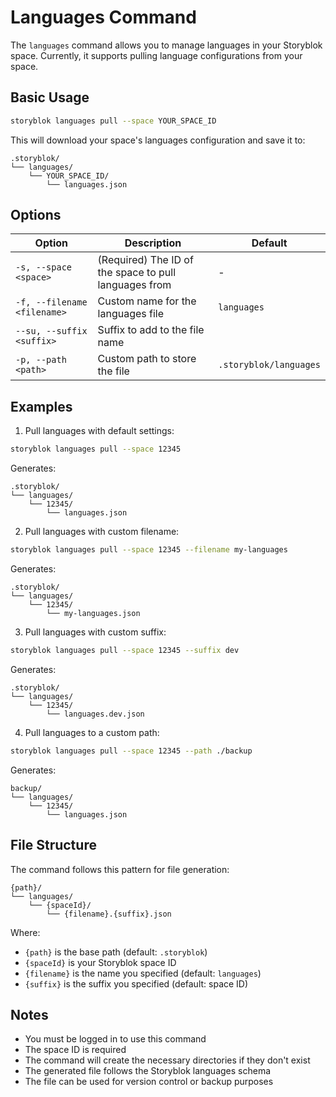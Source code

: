 # Languages Command

The `languages` command allows you to manage languages in your Storyblok space. Currently, it supports pulling language configurations from your space.

## Basic Usage

```bash
storyblok languages pull --space YOUR_SPACE_ID
```

This will download your space's languages configuration and save it to:
```
.storyblok/
└── languages/
    └── YOUR_SPACE_ID/
        └── languages.json
```

## Options

| Option | Description | Default |
|--------|-------------|---------|
| `-s, --space <space>` | (Required) The ID of the space to pull languages from | - |
| `-f, --filename <filename>` | Custom name for the languages file | `languages` |
| `--su, --suffix <suffix>` | Suffix to add to the file name |  |
| `-p, --path <path>` | Custom path to store the file | `.storyblok/languages` |

## Examples

1. Pull languages with default settings:
```bash
storyblok languages pull --space 12345
```
Generates:
```
.storyblok/
└── languages/
    └── 12345/
        └── languages.json
```

2. Pull languages with custom filename:
```bash
storyblok languages pull --space 12345 --filename my-languages
```
Generates:
```
.storyblok/
└── languages/
    └── 12345/
        └── my-languages.json
```

3. Pull languages with custom suffix:
```bash
storyblok languages pull --space 12345 --suffix dev
```
Generates:
```
.storyblok/
└── languages/
    └── 12345/
        └── languages.dev.json
```

4. Pull languages to a custom path:
```bash
storyblok languages pull --space 12345 --path ./backup
```
Generates:
```
backup/
└── languages/
    └── 12345/
        └── languages.json
```

## File Structure

The command follows this pattern for file generation:
```
{path}/
└── languages/
    └── {spaceId}/
        └── {filename}.{suffix}.json
```

Where:
- `{path}` is the base path (default: `.storyblok`)
- `{spaceId}` is your Storyblok space ID
- `{filename}` is the name you specified (default: `languages`)
- `{suffix}` is the suffix you specified (default: space ID)

## Notes

- You must be logged in to use this command
- The space ID is required
- The command will create the necessary directories if they don't exist
- The generated file follows the Storyblok languages schema
- The file can be used for version control or backup purposes
